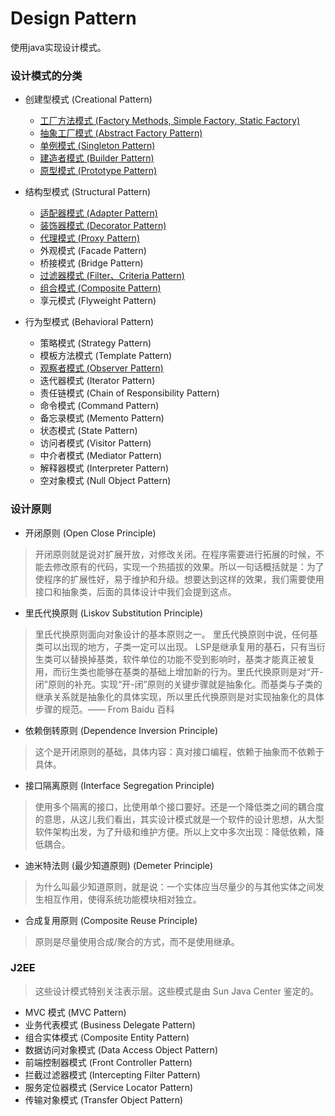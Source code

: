 # Design Pattern

使用java实现设计模式。

### 设计模式的分类

* 创建型模式 (Creational Pattern)
    * [工厂方法模式 (Factory Methods, Simple Factory, Static Factory)](./docs/FactoryPattern.md)
    * [抽象工厂模式 (Abstract Factory Pattern)](./docs/FactoryPattern.md)
    * [单例模式 (Singleton Pattern)](./docs/SingletonPattern.md) 
    * [建造者模式 (Builder Pattern)](./docs/BuilderPattern.md)
    * [原型模式 (Prototype Pattern)](./docs/PrototypePattern.md)

* 结构型模式 (Structural Pattern)
    * [适配器模式 (Adapter Pattern)](./docs/AdapterPattern.md)
    * [装饰器模式 (Decorator Pattern)](./docs/DecoratorPattern.md)
    * [代理模式 (Proxy Pattern)](./docs/ProxyPattern.md)
    * 外观模式 (Facade Pattern)
    * 桥接模式 (Bridge Pattern)
    * [过滤器模式 (Filter、Criteria Pattern)](./docs/FilterPattern.md)
    * [组合模式 (Composite Pattern)](./docs/CompositePattern.md)
    * 享元模式 (Flyweight Pattern)

* 行为型模式 (Behavioral Pattern)
    * 策略模式 (Strategy Pattern)
    * 模板方法模式 (Template Pattern)
    * [观察者模式 (Observer Pattern)](./docs/ObserverPattern.md)
    * 迭代器模式 (Iterator Pattern)
    * 责任链模式 (Chain of Responsibility Pattern)
    * 命令模式 (Command Pattern)
    * 备忘录模式 (Memento Pattern)
    * 状态模式 (State Pattern)
    * 访问者模式 (Visitor Pattern)
    * 中介者模式 (Mediator Pattern)
    * 解释器模式 (Interpreter Pattern)
    * 空对象模式 (Null Object Pattern)

### 设计原则 ###

* 开闭原则 (Open Close Principle)
> 开闭原则就是说对扩展开放，对修改关闭。在程序需要进行拓展的时候，不能去修改原有的代码，实现一个热插拔的效果。所以一句话概括就是：为了使程序的扩展性好，易于维护和升级。想要达到这样的效果，我们需要使用接口和抽象类，后面的具体设计中我们会提到这点。

* 里氏代换原则 (Liskov Substitution Principle)
> 里氏代换原则面向对象设计的基本原则之一。 里氏代换原则中说，任何基类可以出现的地方，子类一定可以出现。 LSP是继承复用的基石，只有当衍生类可以替换掉基类，软件单位的功能不受到影响时，基类才能真正被复用，而衍生类也能够在基类的基础上增加新的行为。里氏代换原则是对“开-闭”原则的补充。实现“开-闭”原则的关键步骤就是抽象化。而基类与子类的继承关系就是抽象化的具体实现，所以里氏代换原则是对实现抽象化的具体步骤的规范。—— From Baidu 百科

* 依赖倒转原则 (Dependence Inversion Principle)
> 这个是开闭原则的基础，具体内容：真对接口编程，依赖于抽象而不依赖于具体。

* 接口隔离原则 (Interface Segregation Principle)
> 使用多个隔离的接口，比使用单个接口要好。还是一个降低类之间的耦合度的意思，从这儿我们看出，其实设计模式就是一个软件的设计思想，从大型软件架构出发，为了升级和维护方便。所以上文中多次出现：降低依赖，降低耦合。

* 迪米特法则 (最少知道原则) (Demeter Principle)
> 为什么叫最少知道原则，就是说：一个实体应当尽量少的与其他实体之间发生相互作用，使得系统功能模块相对独立。

* 合成复用原则 (Composite Reuse Principle)
> 原则是尽量使用合成/聚合的方式，而不是使用继承。


### J2EE ###
> 这些设计模式特别关注表示层。这些模式是由 Sun Java Center 鉴定的。

* MVC 模式 (MVC Pattern)
* 业务代表模式 (Business Delegate Pattern)
* 组合实体模式 (Composite Entity Pattern)
* 数据访问对象模式 (Data Access Object Pattern)
* 前端控制器模式 (Front Controller Pattern)
* 拦截过滤器模式 (Intercepting Filter Pattern)
* 服务定位器模式 (Service Locator Pattern)
* 传输对象模式 (Transfer Object Pattern)